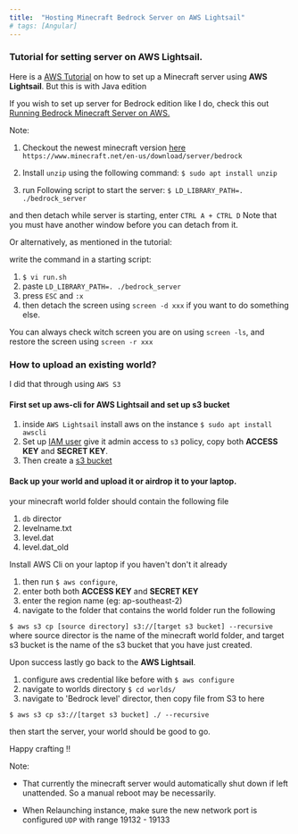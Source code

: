 ```yaml
---
title:  "Hosting Minecraft Bedrock Server on AWS Lightsail"
# tags: [Angular] 
---
```



### Tutorial for setting server on AWS Lightsail.
Here is a [AWS Tutorial](https://aws.amazon.com/getting-started/hands-on/run-your-own-minecraft-server/) on how to set up a Minecraft server using **AWS Lightsail**. But this is with Java edition

If you wish to set up server for Bedrock edition like I do, check this out [Running Bedrock Minecraft Server on AWS.](http://leonarduk.com/web/index.php/116-running-bedrock-minecraft-server-on-aws.html)


Note: 
1. Checkout the newest minecraft version [here](https://www.minecraft.net/en-us/download/server/bedrock) `https://www.minecraft.net/en-us/download/server/bedrock`

2. Install `unzip` using the following command: 
`$ sudo apt install unzip`

3. run Following script to start the server:
`$ LD_LIBRARY_PATH=. ./bedrock_server`

and then detach while server is starting, enter  `CTRL A + CTRL D`
Note that you must have another window before you can detach from it. 

Or alternatively, as mentioned in the tutorial:

write the command in a starting script:
1. `$ vi run.sh `
2. paste `LD_LIBRARY_PATH=. ./bedrock_server`
3. press `ESC` and `:x`
4. then detach the screen using `screen -d xxx` if you want to do something else.


   
You can always check witch screen you are on using `screen -ls`, and restore the screen using `screen -r xxx`


### How to upload an existing world?

I did that through using `AWS S3`


#### First set up aws-cli for **AWS Lightsail** and set up s3 bucket
1. inside `AWS Lightsail` install aws on the instance `$ sudo apt install awscli`
2. Set up [IAM user](https://docs.aws.amazon.com/IAM/latest/UserGuide/id_users_create.html) give it admin access to `s3`  policy, copy both **ACCESS KEY** and **SECRET KEY**. 
3. Then create a [s3 bucket](https://aws.amazon.com/s3/getting-started/)


#### Back up your world and upload it or airdrop it to your laptop.

your minecraft world folder should contain the following file
1. `db` director
2. levelname.txt
3. level.dat
4. level.dat_old

Install AWS Cli on your laptop if you haven't don't it already
1. then run `$ aws configure`,
2. enter both both **ACCESS KEY** and **SECRET KEY** 
3. enter the region name (eg: ap-southeast-2)
4. navigate to the folder that contains the world folder run the following 
  
`$ aws s3 cp [source directory] s3://[target s3 bucket] --recursive`
 where source director is the name of the minecraft world folder, and target s3 bucket is the name of the s3 bucket that you have just created.

Upon success lastly go back to the **AWS Lightsail**.
1. configure aws credential like before with `$ aws configure`
2. navigate to worlds directory `$ cd worlds/`
3. navigate to 'Bedrock level' director, then copy file from S3 to here

`$ aws s3 cp s3://[target s3 bucket] ./ --recursive`

then start the server, your world should be good to go.


Happy crafting !!



Note: 

- That currently the minecraft server would automatically shut down if left unattended. So a manual reboot may be necessarily. 

- When Relaunching instance, make sure the new network port is configured `UDP` with range 19132 - 19133